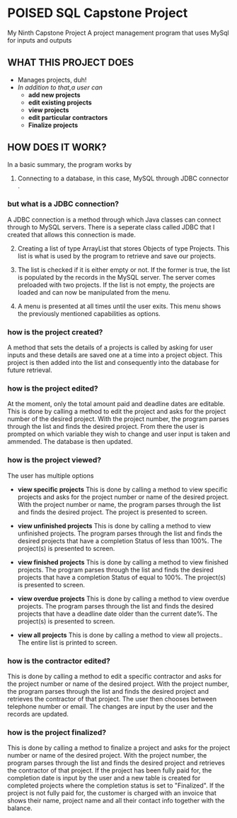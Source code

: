 # POISED SQL Capstone Project
My Ninth Capstone Project
 A project management program that uses MySql for inputs and outputs

## WHAT THIS PROJECT DOES
* Manages projects, duh!
* *In addition to that,a user can*
	* **add new projects**
	* **edit existing projects**
	* **view projects**
	* **edit particular contractors**
	* **Finalize projects**

## HOW DOES IT WORK?
In a basic summary, the program works by
1. Connecting to a database, in this case, MySQL through JDBC connector
.
### but what is a JDBC connection?
A JDBC connection is a method through which Java classes can connect through to MySQL servers.
There is a seperate class called JDBC that I created that allows this connection is made.

2. Creating a list of type ArrayList that stores Objects of type Projects.
This list is what is used by the program to retrieve and save our projects.

3. The list is checked if it is either empty or not.
If the former is true, the list is populated by the records in the MySQL server.
The server comes preloaded with two projects.
If the list is not empty, the projects are loaded and can now be manipulated from the menu.

4. A menu is presented at all times until the user exits.
This menu shows the previously mentioned capabilities as options.

### how is the project created?
 
A method that sets the details of a projects is called by asking for user inputs and these details
 are saved one at a time into a project object.
This project is then added into the list and consequently into the database for future retrieval.

### how is the project edited?
 
At the moment, only the total amount paid and deadline dates are editable.
This is done by calling a method to edit the project and asks for the project number of the desired project.
With the project number, the program parses through the list and finds the desired project.
From there the user is prompted on which variable they wish to change and user input
 is taken and ammended. 
The database is then updated.

### how is the project viewed?
 
The user has multiple options
* **view specific projects**
This is done by calling a method to view specific projects and asks for the project number or name of the desired project.
With the project number or name, the program parses through the list and finds the desired project. 
The project is presented to screen.

* **view unfinished projects**
This is done by calling a method to view unfinished projects.
The program parses through the list and finds the desired projects that have a completion Status of less than 100%. 
The project(s) is presented to screen.

* **view finished projects**
This is done by calling a method to view finished projects.
The program parses through the list and finds the desired projects that have a completion Status of equal to 100%. 
The project(s) is presented to screen.

* **view overdue projects**
This is done by calling a method to view overdue projects.
The program parses through the list and finds the desired projects that have a deadline date older than the current date%. 
The project(s) is presented to screen.

* **view all projects**
This is done by calling a method to view all projects.. 
The entire list is printed to screen.

### how is the contractor edited?
This is done by calling a method to edit a specific contractor and asks for the project number or name of the desired project.
With the project number, the program parses through the list and finds the desired project and retrieves the contractor of that project. 
The user then chooses between telephone number or email.
The changes are input by the user and the records are updated.

### how is the project finalized?
This is done by calling a method to finalize a project and asks for the project number or name of the desired project.
With the project number, the program parses through the list and finds the desired project and retrieves the contractor of that project. 
If the project has been fully paid for, the completion date is input by the user and a new table is created for completed projects
 where the completion status is set to "Finalized".
If the project is not fully paid for, the customer is charged with an invoice that shows their name, project name and all their
 contact info together with the balance.


